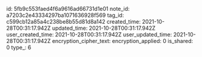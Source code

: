 id: 5fb9c553faed4f6a9616ad66731d1e01
note_id: a7203c2e43334297ba1071636928f569
tag_id: c599cb12a85a4c238be8b55d81d8a142
created_time: 2021-10-28T00:31:17.942Z
updated_time: 2021-10-28T00:31:17.942Z
user_created_time: 2021-10-28T00:31:17.942Z
user_updated_time: 2021-10-28T00:31:17.942Z
encryption_cipher_text: 
encryption_applied: 0
is_shared: 0
type_: 6